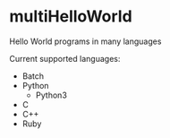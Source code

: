# multiHelloWorld
Hello World programs in many languages

Current supported languages:
* Batch
* Python
  * Python3
* C
* C++
* Ruby